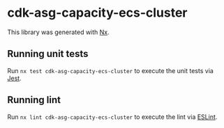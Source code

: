 # cdk-asg-capacity-ecs-cluster

This library was generated with [Nx](https://nx.dev).

## Running unit tests

Run `nx test cdk-asg-capacity-ecs-cluster` to execute the unit tests via [Jest](https://jestjs.io).

## Running lint

Run `nx lint cdk-asg-capacity-ecs-cluster` to execute the lint via [ESLint](https://eslint.org/).
